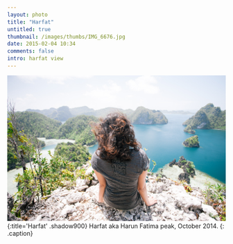 ```yaml
---
layout: photo
title: "Harfat"
untitled: true
thumbnail: /images/thumbs/IMG_6676.jpg
date: 2015-02-04 10:34
comments: false
intro: harfat view
---
```

![image](/images/IMG_6676-2.jpg)
{:title='Harfat' .shadow900}
Harfat aka Harun Fatima peak, October 2014.
{: .caption}
